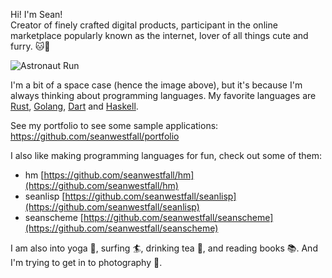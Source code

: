 Hi! I'm Sean!  
Creator of finely crafted digital products, participant in the online marketplace popularly known as the internet, lover of all things cute and furry. 🐱🐶   
  
![Astronaut Run](https://media0.giphy.com/media/10PHJGDj0oNna0/giphy.gif?cid=ecf05e47c3l5ffarczz86x7bmplvgigjerjbbz60ov2vlaka&rid=giphy.gif)  
  
I'm a bit of a space case (hence the image above), but it's because I'm always thinking about programming languages. My favorite languages are [Rust](https://www.rust-lang.org/), [Golang](https://golang.org), [Dart](https://dart.dev/) and [Haskell](https://www.haskell.org/).  

See my portfolio to see some sample applications: https://github.com/seanwestfall/portfolio  

I also like making programming languages for fun, check out some of them:  
* hm [https://github.com/seanwestfall/hm](https://github.com/seanwestfall/hm)  
* seanlisp [https://github.com/seanwestfall/seanlisp](https://github.com/seanwestfall/seanlisp)  
* seanscheme [https://github.com/seanwestfall/seanscheme](https://github.com/seanwestfall/seanscheme)  
  
I am also into yoga 🧘, surfing 🏄, drinking tea 🍵, and reading books 📚. And I'm trying to get in to photography 📸.  

<!--
暇なときに日本語も勉強しています。私は日本人とマニアックなものが大好きです。これが読めるなら、最高だ！  
-->
  
  
<!--
**seanwestfall/seanwestfall** is a ✨ _special_ ✨ repository because its `README.md` (this file) appears on your GitHub profile.

Here are some ideas to get you started:

- 🔭 I’m currently working on ...
- 🌱 I’m currently learning ...
- 👯 I’m looking to collaborate on ...
- 🤔 I’m looking for help with ...
- 💬 Ask me about ...
- 📫 How to reach me: ...
- 😄 Pronouns: ...
- ⚡ Fun fact: ...
-->
